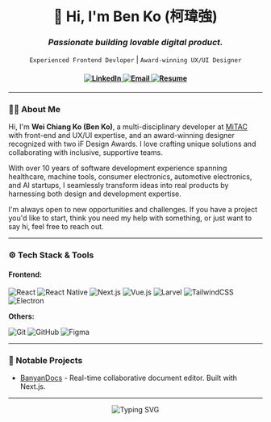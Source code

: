 <h1 align="center">👋 Hi, I'm Ben Ko (柯瑋強)</a></h1>
<h3 align="center"><i>Passionate building lovable digital product.</i></h3>
<p align="center">
  <code>Experienced Frontend Devloper</code> | <code>Award-winning UX/UI Designer</code>
</p>

<h4 align="center">
  <a href="https://www.linkedin.com/in/weichiangko/">
    <img src="https://img.shields.io/badge/LinkedIn-blue?style=for-the-badge" alt="LinkedIn" />
  </a>
  <a href="mailto:designerko1215@gmail.com">
    <img src="https://img.shields.io/badge/Email-red?style=for-the-badge" alt="Email" />
  </a>
  <a href="https://www.cake.me/weichiangko">
    <img src="https://img.shields.io/badge/Resume-rgb(91, 212, 255)?style=for-the-badge" alt="Resume" />
  </a>
</h4>

---

### 👨‍💻 About Me

<p>Hi, I'm <b>Wei Chiang Ko (Ben Ko)</b>, a multi-disciplinary developer at <a href="https://www.mitac.com/en-global">MiTAC</a> with front-end and UX/UI expertise, and an award-winning designer recognized with two iF Design Awards. I love crafting unique solutions and collaborating with inclusive, supportive teams.</p>

<p>With over 10 years of software development experience spanning healthcare, machine tools, consumer electronics, automotive electronics, and AI startups, I seamlessly transform ideas into real products by harnessing both design and development expertise.</p>

<p>I'm always open to new opportunities and challenges. If you have a project you'd like to start, think you need my help with something, or just want to say hi, feel free to reach out.</p>

---

### ⚙️ Tech Stack & Tools

#### **Frontend:**

![React](https://img.shields.io/badge/react-f3f4f6?style=for-the-badge&logo=react&logoColor=0ea5e9)
![React Native](https://img.shields.io/static/v1?style=for-the-badge&message=React+Native&color=f3f4f6&logo=React&logoColor=0ea5e9&label=)
![Next.js](https://img.shields.io/badge/next-f3f4f6?style=for-the-badge&logo=next.js&logoColor=black)
![Vue.js](https://img.shields.io/badge/vue-f3f4f6?style=for-the-badge&logo=vue.js)
![Larvel](https://img.shields.io/badge/laravel-f3f4f6?style=for-the-badge&logo=laravel)
![TailwindCSS](https://img.shields.io/badge/tailwindcss-f3f4f6?style=for-the-badge&logo=tailwindcss)
![Electron](https://img.shields.io/badge/electron-f3f4f6?style=for-the-badge&logo=electron&logoColor=black)

**Others:**

![Git](https://img.shields.io/badge/git-f3f4f6?style=for-the-badge&logo=git)
![GitHub](https://img.shields.io/badge/GitHub-f3f4f6?style=for-the-badge&logo=github&logoColor=black)
![Figma](https://img.shields.io/badge/figma-f3f4f6?style=for-the-badge&logo=figma&logoColor=black)

---

### 💼 Notable Projects

- [BanyanDocs](https://github.com/weichiangko/nextjs-web-editor) - Real-time collaborative document editor. Built with Next.js.

---
<p align="center">
<img src="https://readme-typing-svg.herokuapp.com?font=roboto&pause=1000&color=9F9F9F&center=true&width=435&lines=Where+code+meets+creativity;Thanks+for+checking+out+my+GitHub!" alt="Typing SVG" />
</p>
